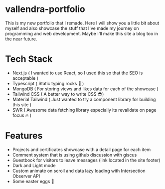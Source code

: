 # vallendra-portfolio
This is my new portfolio that I remade. Here I will show you a little bit about myself and also showcase the stuff that I've made my journey on programming and web development. Maybe I'll make this site a blog too in the near future.

# Tech Stack
 - Next.js ( I wanted to use React, so I used this so that the SEO is acceptable )
 - Typescript ( Static typing rocks 🤘 )
 - MongoDB ( For storing views and likes data for each of the showcase )
 - Tailwind CSS ( A better way to write CSS 😎)
 - Material Tailwind ( Just wanted to try a component library for building this site )
 - SWR ( Awesome data fetching library especially its revalidate on page focus 🔥 )

# Features
- Projects and certificates showcase with a detail page for each item
- Comment system that is using github discussion with giscus
- Guestbook for visitors to leave messages (link located in the site footer)
- Dark and Light mode
- Custom animate on scroll and data lazy loading with Intersection Observer API
- Some easter eggs 🥚

